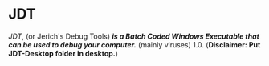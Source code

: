 # JDT
*JDT*, (or Jerich's Debug Tools) ***is a Batch Coded Windows Executable that can be used to debug your computer.*** (mainly viruses) 1.0. (**Disclaimer: Put JDT-Desktop folder in desktop.**)
